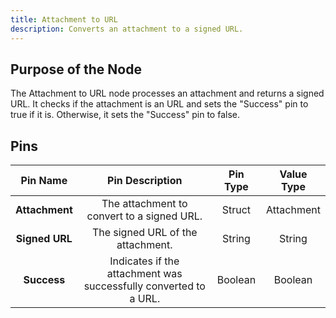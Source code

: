 ```yaml
---
title: Attachment to URL
description: Converts an attachment to a signed URL.
---
```


## Purpose of the Node
The Attachment to URL node processes an attachment and returns a signed URL. It checks if the attachment is an URL and sets the "Success" pin to true if it is. Otherwise, it sets the "Success" pin to false.

## Pins

| Pin Name | Pin Description | Pin Type | Value Type |
|:----------:|:-------------:|:------:|:------:|
| **Attachment** | The attachment to convert to a signed URL. | Struct | Attachment |
| **Signed URL** | The signed URL of the attachment. | String | String |
| **Success** | Indicates if the attachment was successfully converted to a URL. | Boolean | Boolean |